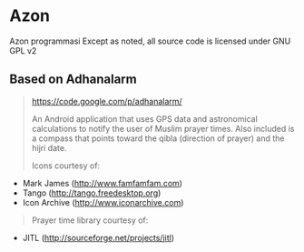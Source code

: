 Azon
====
Azon programmasi
Except as noted, all source code is licensed under GNU GPL v2


Based on Adhanalarm
-------------------
> https://code.google.com/p/adhanalarm/
>
>An Android application that uses GPS data and astronomical calculations to notify the user of Muslim prayer 
times. Also included is a compass that points toward the qibla (direction of prayer) and the hijri date.
>
>Icons courtesy of:
 * Mark James (http://www.famfamfam.com)
 * Tango (http://tango.freedesktop.org)
 * Icon Archive (http://www.iconarchive.com)
>
>Prayer time library courtesy of:
 * JITL (http://sourceforge.net/projects/jitl)